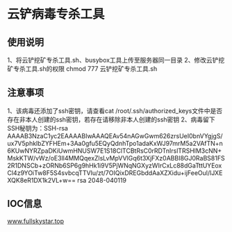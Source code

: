 # 云铲病毒专杀工具
## 使用说明
1、将云铲挖矿专杀工具.sh、busybox工具上传至服务器同一目录
2、修改云铲挖矿专杀工具.sh的权限 chmod 777 云铲挖矿专杀工具.sh
## 注意事项
1、该病毒还添加了ssh密钥，请查看cat /root/.ssh/authorized_keys文件中是否存在非本人创建的ssh密钥，若存在请移除非本人创建的ssh密钥
2、病毒留下SSH秘钥为：SSH-rsa
AAAAB3NzaC1yc2EAAAABIwAAAQEAv54nAGwGwm626zrsUeI0bnVYgjgS/ux7V5phklbZYFHEm+3Aa0gfu5EQyQdnhTpo1adaKxWJ97mrM5a2VAfTN+n6KUwNYRZpaDKiUwmHNUSW7E1S18ClTCBtRsC0rRDTnIrslTRSHlM3cNN+MskKTW/vWz/oE3ll4MMQqexZlsLvMpVVlGq6t3XjFXz0ABBI8GJ0RaBS81FS2R1DNSCb+zORNb6SP6g9hHk1i9V5PjWNqNGXyzWIrCxLc88dGaTttUYEoxCl4z9YOiTw8F5S4svbcqTTVIu/zt/7OIQixDREGbddAaXZXidu+ijFeeOul/lJXEXQK8eR1DX1k2VL+w== rsa 2048-040119
## IOC信息
www.fullskystar.top
